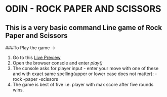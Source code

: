 # ODIN - ROCK PAPER AND SCISSORS
## This is a very basic command Line game of Rock Paper and Scissors
###To Play the game ->
1. Go to this [Live Preview]()
2. Open the browser console and enter *play()*
3. The console asks for player input - enter your move with one of these and with exact same spelling(upper or lower case does not matter):
	-rock
	-paper
	-scissors
4. The game is best of five i.e. player with max score after five rounds wins.
